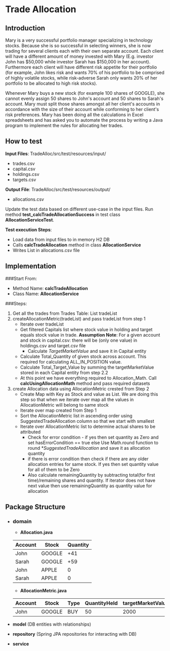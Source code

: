 # Trade Allocation

## Introduction
Mary is a very successful portfolio manager specializing in technology stocks. Because she is so successful in selecting winners, she is now trading for several clients each with their own separate account. Each client will have a different amount of money invested with Mary (E.g. investor John has $50,000 while investor Sarah has $150,000 in her account). Furthermore each client will have different risk appetite for their portfolio (for example, John likes risk and wants 70% of his portfolio to be comprised of highly volatile stocks, while risk-adverse Sarah only wants 20% of her portfolio to be allocated to high risk stocks).

Whenever Mary buys a new stock (for example 100 shares of GOOGLE), she cannot evenly assign 50 shares to John's account and 50 shares to Sarah's account. Mary must split those shares amongst all her client's accounts in accordance with the size of their account while conforming to her client's risk preferences. Mary has been doing all the calculations in Excel spreadsheets and has asked you to automate the process by writing a Java program to implement the rules for allocating her trades.

## How to test
**Input Files**: TradeAlloc/src/test/resources/input/ 
* trades.csv 
* capital.csv
* holdings.csv 
* targets.csv 

**Output File**: TradeAlloc/src/test/resources/output/
* allocations.csv

Update the test data based on different use-case in the input files. Run method **test_calcTradeAllocationSuccess** in test class **AllocationServiceTest**. 

**Test execution Steps**:
* Load data from input files to in memory H2 DB
* Calls **calcTradeAllocation** method in class **AllocationService**
* Writes List<Allocation> in allocations.csv file

## Implementation

###Start From:
* Method Name: **calcTradeAllocation**
* Class Name: **AllocationService**

###Steps:
1. Get all the trades from Trades Table: List<Trade> tradeList
2. createAllocationMetric(tradeList) and pass tradeList from step 1 
    - Iterate over tradeList
    - Get filtered Capitals list where stock value in holding and target equals stock value in trade.
      **Assumption Note**: For a given account and stock in capital.csv: there will be (only one value) in holdings.csv and target.csv file 
        - Calculate *TargetMarketValue* and save it in Capital entity
    - Calculate Total_Quantity of given stock across account. This required for calculating ALL_IN_POSITION value.
    - Calculate Total_Target_Value by summing the targetMarketValue stored in each Capital entity from step 2.2
    - At this point we have everything required to Allocation_Math. Call **calcUsingAllocationMath** method and pass required datasets
3. create Allocation data using AllocationMetric crested from Step 2
   - Create Map with Key as Stock and value as List<AllocationMetric>. We are doing this step so that when we iterate over map all the values in AllocationMetric will belong to same stock
   - Iterate over map created from Step 1
   - Sort the AllocationMetric list in ascending order using SuggestedTradeAllocation column so that we start with smallest
   - Iterate over AllocationMetric list to determine actual shares to be attributed
      - Check for error condition - if yes then set quantity as Zero and set hasErrorCondition == true else Use Math.round function to round **SuggestedTradeAllocation* and save it as allocation quantity
      - if there is error condition then check if there are any older allocation entries for same stock. If yes then set quantity value for all of them to be Zero
      - Also calculate remainingQuantity by subtracting total(for first time)/remaining shares and quantity. If iterator does not have next value then use remainingQuantity as quantity value for allocation
   
   
## Package Structure
- ### domain
    - **Allocation.java**
      
    | Account | Stock | Quantity |
    |---------|-------|-----|
    | John | GOOGLE |  +41 |
    | Sarah | GOOGLE |  +59 |
    | John | APPLE |  0 |
    | Sarah | APPLE |  0 |
  
    - **AllocationMetric.java**
      
    | Account | Stock | Type | QuantityHeld | targetMarketValue | maxShares | allInPosition | suggestedFinalPosition | suggestedTradeAllocation|
    |---------|-------|------|--------------|-------------------|-----------|---------------|------------------------|-------------------------|
    | John | GOOGLE | BUY | 50 | 2000 | 100 | 160 | 91.43 | 41.43 |

- **model** (DB entities with relationships)
- **repository** (Spring JPA repositories for interacting with DB)
- **service**

   


